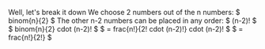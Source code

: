 Well, let's break it down 
We choose 2 numbers out of the n numbers: $ binom{n}{2} $ 
The other n-2 numbers can be placed in any order: $ (n-2)! $ 
$ binom{n}{2} cdot (n-2)! $ 
$ = frac{n!}{2! cdot (n-2)!} cdot (n-2)! $ 
$ = frac{n!}{2!} $
